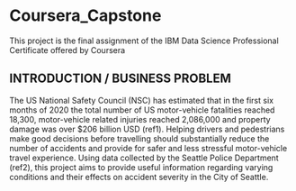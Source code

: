 # Coursera_Capstone
This project is the final assignment of the IBM Data Science Professional Certificate offered by Coursera

## INTRODUCTION / BUSINESS PROBLEM

The US National Safety Council (NSC) has estimated that in the first six months of 2020 the total number of US motor-vehicle fatalities reached 18,300, motor-vehicle related injuries reached 2,086,000 and property damage was over $206 billion USD (ref1).  Helping drivers and pedestrians make good decisions before travelling should substantially reduce the number of accidents and provide for safer and less stressful motor-vehicle travel experience.  Using data collected by the Seattle Police Department (ref2), this project aims to provide useful information regarding varying conditions and their effects on accident severity in the City of Seattle. 
